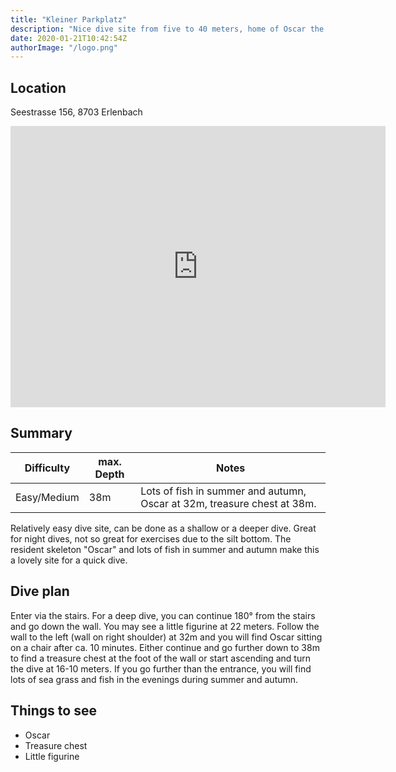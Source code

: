 ```yaml
---
title: "Kleiner Parkplatz"
description: "Nice dive site from five to 40 meters, home of Oscar the skeleton"
date: 2020-01-21T10:42:54Z
authorImage: "/logo.png"
---
```


## Location

Seestrasse 156, 8703 Erlenbach

<iframe src="https://www.google.com/maps/embed?pb=!1m18!1m12!1m3!1d2706.0120348073706!2d8.595716815387945!3d47.29456441747459!2m3!1f0!2f0!3f0!3m2!1i1024!2i768!4f13.1!3m3!1m2!1s0x479aa610b5be5edb%3A0x704ae28c741a5c2e!2sTauchplatz%2C%20Kleiner%20Parkplatz!5e0!3m2!1sen!2sch!4v1609938998208!5m2!1sen!2sch" width="600" height="450" frameborder="0" style="border:0;" allowfullscreen="" aria-hidden="false" tabindex="0"></iframe>

## Summary

 Difficulty  | max. Depth | Notes
 ------------|------------|------------------------------------------------------------------------
 Easy/Medium | 38m        | Lots of fish in summer and autumn, Oscar at 32m, treasure chest at 38m.

Relatively easy dive site, can be done as a shallow or a deeper dive. Great for night dives, not so great for exercises due to the silt bottom.
The resident skeleton "Oscar" and lots of fish in summer and autumn make this a lovely site for a quick dive.

## Dive plan

Enter via the stairs. For a deep dive, you can continue 180° from the stairs and go down the wall. You may see a little figurine at 22 meters.
Follow the wall to the left (wall on right shoulder) at 32m and you will find Oscar sitting on a chair after ca. 10 minutes.
Either continue and go further down to 38m to find a treasure chest at the foot of the wall or start ascending and turn the dive at 16-10 meters.
If you go further than the entrance, you will find lots of sea grass and fish in the evenings during summer and autumn.

## Things to see

- Oscar
- Treasure chest
- Little figurine